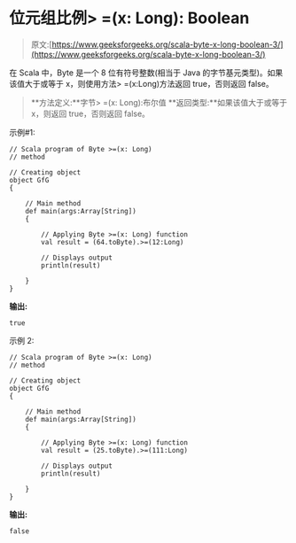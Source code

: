 # 位元组比例> =(x: Long): Boolean

> 原文:[https://www.geeksforgeeks.org/scala-byte-x-long-boolean-3/](https://www.geeksforgeeks.org/scala-byte-x-long-boolean-3/)

在 Scala 中，Byte 是一个 8 位有符号整数(相当于 Java 的字节基元类型)。如果该值大于或等于 x，则使用方法> =(x:Long)方法返回 true，否则返回 false。

> **方法定义:**字节> =(x: Long):布尔值
> **返回类型:**如果该值大于或等于 x，则返回 true，否则返回 false。

示例#1:

```
// Scala program of Byte >=(x: Long)
// method 

// Creating object 
object GfG 
{ 

    // Main method 
    def main(args:Array[String]) 
    { 

        // Applying Byte >=(x: Long) function 
        val result = (64.toByte).>=(12:Long) 

        // Displays output 
        println(result) 

    } 
} 
```

**输出:**

```
true
```

示例 2:

```
// Scala program of Byte >=(x: Long)
// method 

// Creating object 
object GfG 
{ 

    // Main method 
    def main(args:Array[String]) 
    { 

        // Applying Byte >=(x: Long) function 
        val result = (25.toByte).>=(111:Long) 

        // Displays output 
        println(result) 

    } 
} 
```

**输出:**

```
false
```